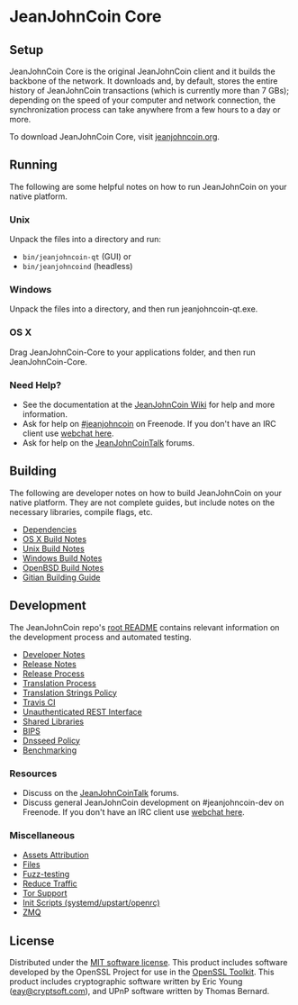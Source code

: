 JeanJohnCoin Core
=============

Setup
---------------------
JeanJohnCoin Core is the original JeanJohnCoin client and it builds the backbone of the network. It downloads and, by default, stores the entire history of JeanJohnCoin transactions (which is currently more than 7 GBs); depending on the speed of your computer and network connection, the synchronization process can take anywhere from a few hours to a day or more.

To download JeanJohnCoin Core, visit [jeanjohncoin.org](https://jeanjohncoin.org).

Running
---------------------
The following are some helpful notes on how to run JeanJohnCoin on your native platform.

### Unix

Unpack the files into a directory and run:

- `bin/jeanjohncoin-qt` (GUI) or
- `bin/jeanjohncoind` (headless)

### Windows

Unpack the files into a directory, and then run jeanjohncoin-qt.exe.

### OS X

Drag JeanJohnCoin-Core to your applications folder, and then run JeanJohnCoin-Core.

### Need Help?

* See the documentation at the [JeanJohnCoin Wiki](https://jeanjohncoin.info/)
for help and more information.
* Ask for help on [#jeanjohncoin](http://webchat.freenode.net?channels=jeanjohncoin) on Freenode. If you don't have an IRC client use [webchat here](http://webchat.freenode.net?channels=jeanjohncoin).
* Ask for help on the [JeanJohnCoinTalk](https://jeanjohncointalk.io/) forums.

Building
---------------------
The following are developer notes on how to build JeanJohnCoin on your native platform. They are not complete guides, but include notes on the necessary libraries, compile flags, etc.

- [Dependencies](dependencies.md)
- [OS X Build Notes](build-osx.md)
- [Unix Build Notes](build-unix.md)
- [Windows Build Notes](build-windows.md)
- [OpenBSD Build Notes](build-openbsd.md)
- [Gitian Building Guide](gitian-building.md)

Development
---------------------
The JeanJohnCoin repo's [root README](/README.md) contains relevant information on the development process and automated testing.

- [Developer Notes](developer-notes.md)
- [Release Notes](release-notes.md)
- [Release Process](release-process.md)
- [Translation Process](translation_process.md)
- [Translation Strings Policy](translation_strings_policy.md)
- [Travis CI](travis-ci.md)
- [Unauthenticated REST Interface](REST-interface.md)
- [Shared Libraries](shared-libraries.md)
- [BIPS](bips.md)
- [Dnsseed Policy](dnsseed-policy.md)
- [Benchmarking](benchmarking.md)

### Resources
* Discuss on the [JeanJohnCoinTalk](https://jeanjohncointalk.io/) forums.
* Discuss general JeanJohnCoin development on #jeanjohncoin-dev on Freenode. If you don't have an IRC client use [webchat here](http://webchat.freenode.net/?channels=jeanjohncoin-dev).

### Miscellaneous
- [Assets Attribution](assets-attribution.md)
- [Files](files.md)
- [Fuzz-testing](fuzzing.md)
- [Reduce Traffic](reduce-traffic.md)
- [Tor Support](tor.md)
- [Init Scripts (systemd/upstart/openrc)](init.md)
- [ZMQ](zmq.md)

License
---------------------
Distributed under the [MIT software license](/COPYING).
This product includes software developed by the OpenSSL Project for use in the [OpenSSL Toolkit](https://www.openssl.org/). This product includes
cryptographic software written by Eric Young ([eay@cryptsoft.com](mailto:eay@cryptsoft.com)), and UPnP software written by Thomas Bernard.
